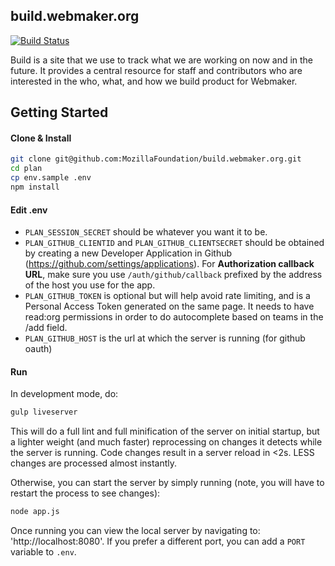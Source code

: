 ## build.webmaker.org

[![Build Status](https://travis-ci.org/mozilla/build.webmaker.org.svg?branch=master)](https://travis-ci.org/mozilla/build.webmaker.org)

Build is a site that we use to track what we are working on now and in the future. It provides a central resource for staff and contributors who are interested in the who, what, and how we build product for Webmaker.

## Getting Started

#### Clone & Install
```bash
git clone git@github.com:MozillaFoundation/build.webmaker.org.git
cd plan
cp env.sample .env
npm install
```

#### Edit .env
* `PLAN_SESSION_SECRET` should be whatever you want it to be.
* `PLAN_GITHUB_CLIENTID` and `PLAN_GITHUB_CLIENTSECRET` should be obtained by creating a new Developer Application in Github (https://github.com/settings/applications). For __Authorization callback URL__, make sure you use `/auth/github/callback` prefixed by the address of the host you use for the app.
* `PLAN_GITHUB_TOKEN` is optional but will help avoid rate limiting, and is a Personal Access Token generated on the same page.  It needs to have read:org permissions in order to do autocomplete based on teams in the /add field.
* `PLAN_GITHUB_HOST` is the url at which the server is running (for github oauth)

#### Run

In development mode, do:

```bash
gulp liveserver
```
This will do a full lint and full minification of the server on initial startup, but a lighter weight
(and much faster) reprocessing on changes it detects while the server is running.  Code changes
result in a server reload in <2s.  LESS changes are processed almost instantly.

Otherwise, you can start the server by simply running (note, you will have to restart the process to see changes):
```bash
node app.js
```

Once running you can view the local server by navigating to: 'http://localhost:8080'. If you prefer a different port, you can add a `PORT` variable to `.env`.


